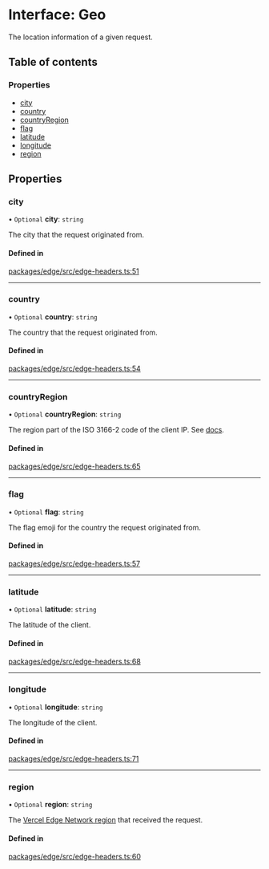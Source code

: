 # Interface: Geo

The location information of a given request.

## Table of contents

### Properties

- [city](Geo.md#city)
- [country](Geo.md#country)
- [countryRegion](Geo.md#countryregion)
- [flag](Geo.md#flag)
- [latitude](Geo.md#latitude)
- [longitude](Geo.md#longitude)
- [region](Geo.md#region)

## Properties

### city

• `Optional` **city**: `string`

The city that the request originated from.

#### Defined in

[packages/edge/src/edge-headers.ts:51](https://github.com/PaulieScanlon/vercel/blob/main/packages/edge/src/edge-headers.ts#L51)

---

### country

• `Optional` **country**: `string`

The country that the request originated from.

#### Defined in

[packages/edge/src/edge-headers.ts:54](https://github.com/PaulieScanlon/vercel/blob/main/packages/edge/src/edge-headers.ts#L54)

---

### countryRegion

• `Optional` **countryRegion**: `string`

The region part of the ISO 3166-2 code of the client IP.
See [docs](https://vercel.com/docs/concepts/edge-network/headers#x-vercel-ip-country-region).

#### Defined in

[packages/edge/src/edge-headers.ts:65](https://github.com/PaulieScanlon/vercel/blob/main/packages/edge/src/edge-headers.ts#L65)

---

### flag

• `Optional` **flag**: `string`

The flag emoji for the country the request originated from.

#### Defined in

[packages/edge/src/edge-headers.ts:57](https://github.com/PaulieScanlon/vercel/blob/main/packages/edge/src/edge-headers.ts#L57)

---

### latitude

• `Optional` **latitude**: `string`

The latitude of the client.

#### Defined in

[packages/edge/src/edge-headers.ts:68](https://github.com/PaulieScanlon/vercel/blob/main/packages/edge/src/edge-headers.ts#L68)

---

### longitude

• `Optional` **longitude**: `string`

The longitude of the client.

#### Defined in

[packages/edge/src/edge-headers.ts:71](https://github.com/PaulieScanlon/vercel/blob/main/packages/edge/src/edge-headers.ts#L71)

---

### region

• `Optional` **region**: `string`

The [Vercel Edge Network region](https://vercel.com/docs/concepts/edge-network/regions) that received the request.

#### Defined in

[packages/edge/src/edge-headers.ts:60](https://github.com/PaulieScanlon/vercel/blob/main/packages/edge/src/edge-headers.ts#L60)
